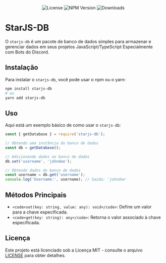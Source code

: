 <div align="center">
  <img src="https://img.shields.io/github/license/seu-usuario/starjs-db?color=blue" alt="License">
  <img src="https://img.shields.io/npm/v/starjs-db?color=green" alt="NPM Version">
  <img src="https://img.shields.io/npm/dt/starjs-db?color=orange" alt="Downloads">
</div>

# StarJS-DB

O `starjs-db` é um pacote de banco de dados simples para armazenar e gerenciar dados em seus projetos JavaScript/TypeScript Especialmente com Bots do Discord.

## Instalação

Para instalar o `starjs-db`, você pode usar o npm ou o yarn:

```bash
npm install starjs-db
# ou
yarn add starjs-db
```

## Uso

Aqui está um exemplo básico de como usar o `starjs-db`:

```javascript
const { getDatabase } = require('starjs-db');

// Obtendo uma instância do banco de dados
const db = getDatabase();

// Adicionando dados ao banco de dados
db.set('username', 'johndoe');

// Obtendo dados do banco de dados
const username = db.get('username');
console.log('Username:', username); // Saída: 'johndoe'
```

## Métodos Principais

- `<code>set(key: string, value: any): void</code>`: Define um valor para a chave especificada.
- `<code>get(key: string): any</code>`: Retorna o valor associado à chave especificada.

## Licença

Este projeto está licenciado sob a Licença MIT - consulte o arquivo [LICENSE](LICENSE) para obter detalhes.
